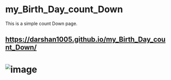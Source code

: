 # my_Birth_Day_count_Down
This is a simple count Down page.
## https://darshan1005.github.io/my_Birth_Day_count_Down/
# ![image](https://github.com/darshan1005/my_Birth_Day_count_Down/assets/114302987/358a0072-7766-453f-b91b-d2ad35885a61)

